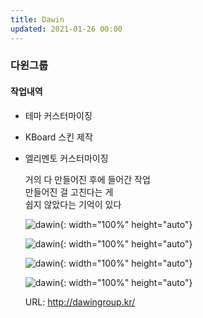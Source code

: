 ```yaml
---
title: Dawin
updated: 2021-01-26 00:00
---
```


### 다윈그룹
  
#### 작업내역
- 테마 커스터마이징
- KBoard 스킨 제작
- 엘리멘토 커스터마이징
  
	거의 다 만들어진 후에 들어간 작업  
	만들어진 걸 고친다는 게  
	쉽지 않았다는 기억이 있다  
  
	![dawin](https://github.com/project0210/project0210.github.io/blob/master/_posts/images/dawin/001.png?raw=true){: width="100%" height="auto"}
  
	![dawin](https://github.com/project0210/project0210.github.io/blob/master/_posts/images/dawin/002.png?raw=true){: width="100%" height="auto"}
  
	![dawin](https://github.com/project0210/project0210.github.io/blob/master/_posts/images/dawin/003.png?raw=true){: width="100%" height="auto"}
  
	![dawin](https://github.com/project0210/project0210.github.io/blob/master/_posts/images/dawin/004.png?raw=true){: width="100%" height="auto"}
  
	URL: http://dawingroup.kr/